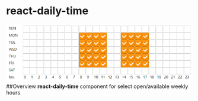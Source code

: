 # react-daily-time
![react-daily-time](demo.gif)
##Overview
**react-daily-time** component for select open/available weekly hours  
